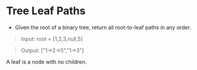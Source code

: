 # Tree Leaf Paths
- Given the root of a binary tree, return all root-to-leaf paths in any order.
> Input: root = [1,2,3,null,5]

> Output: ["1->2->5","1->3"]

A leaf is a node with no children.